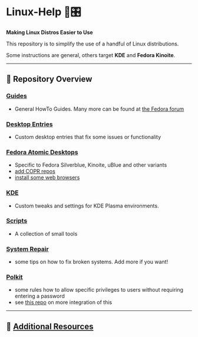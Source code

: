 # Linux-Help 🐧🎛️

**Making Linux Distros Easier to Use**

This repository is to simplify the use of a handful of Linux distributions.

Some instructions are general, others target **KDE** and **Fedora Kinoite**.

---

## 📂 Repository Overview

### [**Guides**](https://github.com/boredsquirrel/Linux/tree/main/Guides)
- General HowTo Guides. Many more can be found at [the Fedora forum](https://discussion.fedoraproject.org/search?q=%23howto%20%40boredsquirrel%20order%3Alatest)

### [**Desktop Entries**](https://github.com/boredsquirrel/Linux/tree/main/Desktop%20Entries)
- Custom desktop entries that fix some issues or functionality

### [**Fedora Atomic Desktops**](https://github.com/boredsquirrel/Linux/tree/main/Fedora%20Atomic%20Desktops)
- Specific to Fedora Silverblue, Kinoite, uBlue and other variants
- [add COPR repos](https://github.com/boredsquirrel/COPR-command)
- [install some web browsers](https://github.com/boredsquirrel/browserscript-fedora-atomic)

### [**KDE**](https://github.com/boredsquirrel/Linux/tree/main/KDE)
- Custom tweaks and settings for KDE Plasma environments.

### [**Scripts**](https://github.com/boredsquirrel/Linux/tree/main/Scripts)
- A collection of small tools

### [**System Repair**](https://github.com/boredsquirrel/Linux/tree/main/System%20Repair)
- some tips on how to fix broken systems. Add more if you want!

### [**Polkit**](https://github.com/boredsquirrel/Linux/tree/main/polkit)
- some rules how to allow specific privileges to users without requiring entering a password
- see [this repo](https://github.com/boredsquirrel/unsudo) on more integration of this

---

## 🔗 [Additional Resources](https://github.com/boredsquirrel/My-Repos)
